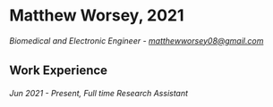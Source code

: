 # Matthew Worsey,   2021
###### Biomedical and Electronic Engineer -  matthewworsey08@gmail.com

## Work Experience
###### Jun 2021 - Present, Full time Research Assistant

